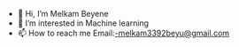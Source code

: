 - 👋 Hi, I’m Melkam Beyene
- 👀 I’m interested in Machine learning
- 📫 How to reach me Email:-melkam3392beyu@gmail.com

<!--START_SECTION:waka-->
<!--END_SECTION:waka-->


<!---
selambeyu/selambeyu is a ✨ special ✨ repository because its `README.md` (this file) appears on your GitHub profile.
You can click the Preview link to take a look at your changes.
--->
